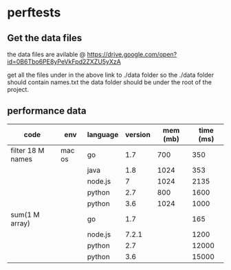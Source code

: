 # perftests

## Get the data files
the data files are avilable @ 
https://drive.google.com/open?id=0B6Tbo6PE8yPeVkFpd2ZXZU5yXzA

get all the files under in the above link to ./data folder
so the ./data folder should contain names.txt
the data folder should be under the root of the project.


## performance data
| code               | env    | language | version | mem (mb) | time (ms) |
|--------------------|--------|----------|---------|----------|-----------|
| filter 18 M names  | mac os | go       | 1.7     | 700      | 350       |
|                    |        | java     | 1.8     | 1024     | 353       |
|                    |        | node.js  | 7       | 1024     | 2135      |
|                    |        | python   | 2.7     | 800      | 1600      |
|                    |        | python   | 3.6     | 1024     | 1000      |
| sum(1 M array)     |        | go       | 1.7     |          | 165       |
|                    |        | node.js  | 7.2.1   |          | 1200      |
|                    |        | python   | 2.7     |          | 12000     |
|                    |        | python   | 3.6     |          | 15000     |
